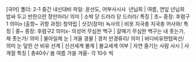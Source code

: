 [국어]
폴더: 2-1 중간 내신대비
파일: 윤선도, 어부사시사
​
년닙희		| 여름, 연잎
년닙희 밥싸 두고 반찬으란 쟝만마라/ 의미		| 소박
닫 드러라 닫 드러라/ 특징		| 초~ 중장: 후렴구1 의미o (출항~ 귀항 과정)
청약립		| 삿갓(장마)
녹사의		| 비옷
지국총 지국총 어사와/ 특징		| 중~ 종장: 후렴구2 의미x- 의성어
무심한 백구		| 갈매기
무심한 백구는 내 좃는가, 제 좃는가/ 의미		| 물아일체
눈		| 겨울
경물		| 경치
만경류리/ 의미		| 바다비유​
쳔텹옥산/ 의미 눈 덮힌 산 비유
선계		| 신선세계
불계		| 불교세계
어부		| 자연 즐기는 사람
사시		| 사계절
​특징		| 총40수/ 봄 여름 가을 겨울- 각 10수 씩
